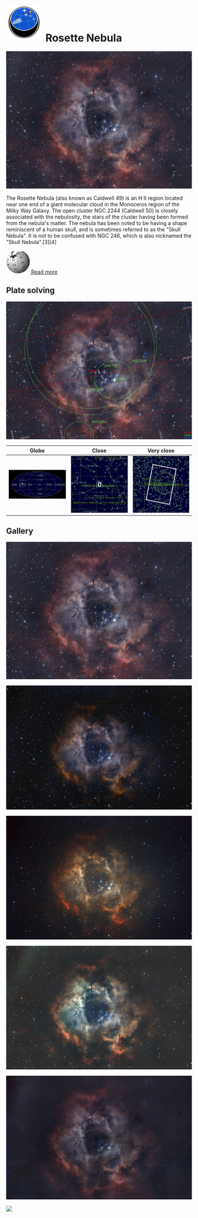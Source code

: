 # ![](..//Imaging//Common/pyl-tiny.png) Rosette Nebula
![](..//Imaging//HD/Rosette_Nebula+00+co.jpg)

The Rosette Nebula (also known as Caldwell 49) is an H II region located near one end of a giant molecular cloud in the Monoceros region of the Milky Way Galaxy. The open cluster NGC 2244 (Caldwell 50) is closely associated with the nebulosity, the stars of the cluster having been formed from the nebula's matter. The nebula has been noted to be having a shape reminiscent of a human skull, and is sometimes referred to as the "Skull Nebula". It is not to be confused with NGC 246, which is also nicknamed the "Skull Nebula".[3][4]



[![](..//Imaging//Common/Wikipedia.png) Read more](https://en.wikipedia.org/wiki/Rosette_Nebula)
## Plate solving 


![IMG](..//Imaging//HD/Rosette_Nebula_Annotated.jpg)


| Globe | Close | Very close |
| ----- | ----- | ----- |
|![IMG](..//Imaging//HD/Rosette_Nebula_Globe.jpg) |![IMG](..//Imaging//HD/Rosette_Nebula_Close.jpg) |![IMG](..//Imaging//HD/Rosette_Nebula_Closer.jpg) |

## Gallery
![IMG](..//Imaging//HD/Rosette_Nebula+00+co.jpg) 

![IMG](..//Imaging//HD/Rosette_Nebula+01+co.jpg) 

![IMG](..//Imaging//HD/Rosette_Nebula+02+co.jpg) 

![IMG](..//Imaging//HD/Rosette_Nebula+03+co.jpg) 

![IMG](..//Imaging//HD/Rosette_Nebula+04+co.jpg) 

![](..//Imaging//HD/Rosette_Nebula+00+bg.jpg)
